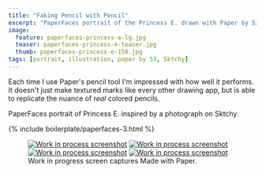 ```yaml
---
title: "Faking Pencil with Pencil"
excerpt: "PaperFaces portrait of the Princess E. drawn with Paper by 53 on an iPad."
image: 
  feature: paperfaces-princess-e-lg.jpg
  teaser: paperfaces-princess-e-teaser.jpg
  thumb: paperfaces-princess-e-150.jpg
tags: [portrait, illustration, paper by 53, Sktchy]
---
```


Each time I use Paper's pencil tool I'm impressed with how well it performs. It doesn't just make textured marks like every other drawing app, but is able to replicate the nuance of *real* colored pencils.

PaperFaces portrait of Princess E. inspired by a photograph on Sktchy.

{% include boilerplate/paperfaces-3.html %}

<figure class="third">
  <a href="{{ site.url }}/images/paperfaces-princess-e-process-1-lg.jpg"><img src="{{ site.url }}/images/paperfaces-princess-e-process-1-600.jpg" alt="Work in process screenshot"></a>
  <a href="{{ site.url }}/images/paperfaces-princess-e-process-2-lg.jpg"><img src="{{ site.url }}/images/paperfaces-princess-e-process-2-600.jpg" alt="Work in process screenshot"></a>
  <a href="{{ site.url }}/images/paperfaces-princess-e-process-3-lg.jpg"><img src="{{ site.url }}/images/paperfaces-princess-e-process-3-600.jpg" alt="Work in process screenshot"></a>
  <a href="{{ site.url }}/images/paperfaces-princess-e-process-4-lg.jpg"><img src="{{ site.url }}/images/paperfaces-princess-e-process-4-600.jpg" alt="Work in process screenshot"></a>
  <figcaption>Work in progress screen captures Made with Paper.</figcaption>
</figure>
